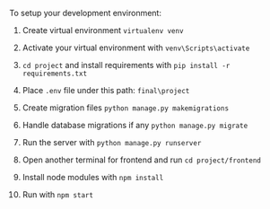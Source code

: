 To setup your development environment:

1. Create virtual environment `virtualenv venv`

2. Activate your virtual environment with `venv\Scripts\activate`

3. `cd project` and install requirements with `pip install -r requirements.txt`

4. Place `.env` file under this path: `final\project`

5. Create migration files `python manage.py makemigrations`

6. Handle database migrations if any `python manage.py migrate`

7. Run the server with `python manage.py runserver`

8. Open another terminal for frontend and run `cd project/frontend`

9. Install node modules with `npm install`

10. Run with `npm start`
